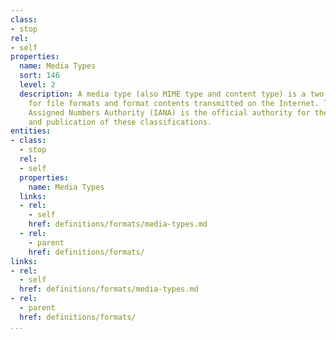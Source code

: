 ```yaml
---
class:
- stop
rel:
- self
properties:
  name: Media Types
  sort: 146
  level: 2
  description: A media type (also MIME type and content type) is a two-part identifier
    for file formats and format contents transmitted on the Internet. The Internet
    Assigned Numbers Authority (IANA) is the official authority for the standardization
    and publication of these classifications.
entities:
- class:
  - stop
  rel:
  - self
  properties:
    name: Media Types
  links:
  - rel:
    - self
    href: definitions/formats/media-types.md
  - rel:
    - parent
    href: definitions/formats/
links:
- rel:
  - self
  href: definitions/formats/media-types.md
- rel:
  - parent
  href: definitions/formats/
...
```

